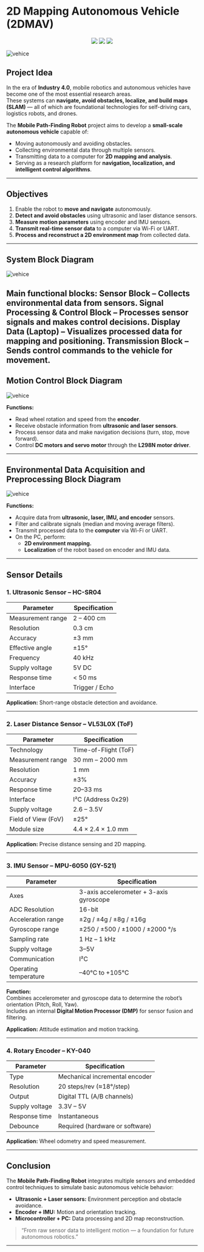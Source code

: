 # 2D Mapping Autonomous Vehicle (2DMAV)

<p align="center">
<a href="https://fb.com/duytan.hh" target="_blank"><img src="https://img.shields.io/badge/Facebook%20-%20%230866FF"></a>
<a href="https://t.me/duytan2003" target="_blank"><img src="https://img.shields.io/badge/Telegram%20-%20%2333CCFF"></a>
<a href="https://www.linkedin.com/in/l%C3%AA-tr%E1%BA%A7n-duy-t%C3%A2n-81112a23a/" target="_blank"><img src="https://img.shields.io/badge/Linkedin%20-%20%2300CCFF"></a>
</p>

![vehice](img/summary.png)

## Project Idea

In the era of **Industry 4.0**, mobile robotics and autonomous vehicles have become one of the most essential research areas.  
These systems can **navigate, avoid obstacles, localize, and build maps (SLAM)** — all of which are foundational technologies for self-driving cars, logistics robots, and drones.

The **Mobile Path-Finding Robot** project aims to develop a **small-scale autonomous vehicle** capable of:
- Moving autonomously and avoiding obstacles.  
- Collecting environmental data through multiple sensors.  
- Transmitting data to a computer for **2D mapping and analysis**.  
- Serving as a research platform for **navigation, localization, and intelligent control algorithms**.

---

## Objectives

1. Enable the robot to **move and navigate** autonomously.  
2. **Detect and avoid obstacles** using ultrasonic and laser distance sensors.  
3. **Measure motion parameters** using encoder and IMU sensors.  
4. **Transmit real-time sensor data** to a computer via Wi-Fi or UART.  
5. **Process and reconstruct a 2D environment map** from collected data.  

---

## System Block Diagram
![vehice](img/sysblock.png)


**Main functional blocks:**
Sensor Block – Collects environmental data from sensors.
Signal Processing & Control Block – Processes sensor signals and makes control decisions.
Display Data (Laptop) – Visualizes processed data for mapping and positioning.
Transmission Block – Sends control commands to the vehicle for movement.
---

## Motion Control Block Diagram

![vehice](img/layer1.png)

**Functions:**
- Read wheel rotation and speed from the **encoder**.  
- Receive obstacle information from **ultrasonic and laser sensors**.  
- Process sensor data and make navigation decisions (turn, stop, move forward).  
- Control **DC motors and servo motor** through the **L298N motor driver**.  

---

## Environmental Data Acquisition and Preprocessing Block Diagram

![vehice](img/layer2.png)

**Functions:**
- Acquire data from **ultrasonic, laser, IMU, and encoder** sensors.  
- Filter and calibrate signals (median and moving average filters).  
- Transmit processed data to the **computer** via Wi-Fi or UART.  
- On the PC, perform:
  - **2D environment mapping.**  
  - **Localization** of the robot based on encoder and IMU data.  

---

## Sensor Details

### 1. **Ultrasonic Sensor – HC-SR04**

| Parameter | Specification |
|------------|----------------|
| Measurement range | 2 – 400 cm |
| Resolution | 0.3 cm |
| Accuracy | ±3 mm |
| Effective angle | ±15° |
| Frequency | 40 kHz |
| Supply voltage | 5V DC |
| Response time | < 50 ms |
| Interface | Trigger / Echo |

 
**Application:** Short-range obstacle detection and avoidance.

---

### 2. **Laser Distance Sensor – VL53L0X (ToF)**

| Parameter | Specification |
|------------|----------------|
| Technology | Time-of-Flight (ToF) |
| Measurement range | 30 mm – 2000 mm |
| Resolution | 1 mm |
| Accuracy | ±3% |
| Response time | 20–33 ms |
| Interface | I²C (Address 0x29) |
| Supply voltage | 2.6 – 3.5V |
| Field of View (FoV) | ±25° |
| Module size | 4.4 × 2.4 × 1.0 mm |


**Application:** Precise distance sensing and 2D mapping.

---

### 3. **IMU Sensor – MPU-6050 (GY-521)**

| Parameter | Specification |
|------------|----------------|
| Axes | 3-axis accelerometer + 3-axis gyroscope |
| ADC Resolution | 16-bit |
| Acceleration range | ±2g / ±4g / ±8g / ±16g |
| Gyroscope range | ±250 / ±500 / ±1000 / ±2000 °/s |
| Sampling rate | 1 Hz – 1 kHz |
| Supply voltage | 3–5V |
| Communication | I²C |
| Operating temperature | –40°C to +105°C |

**Function:**  
Combines accelerometer and gyroscope data to determine the robot’s orientation (Pitch, Roll, Yaw).  
Includes an internal **Digital Motion Processor (DMP)** for sensor fusion and filtering.  

**Application:** Attitude estimation and motion tracking.

---

### 4. **Rotary Encoder – KY-040**

| Parameter | Specification |
|------------|----------------|
| Type | Mechanical incremental encoder |
| Resolution | 20 steps/rev (≈18°/step) |
| Output | Digital TTL (A/B channels) |
| Supply voltage | 3.3V – 5V |
| Response time | Instantaneous |
| Debounce | Required (hardware or software) |


**Application:** Wheel odometry and speed measurement.

---

## Conclusion

The **Mobile Path-Finding Robot** integrates multiple sensors and embedded control techniques to simulate basic autonomous vehicle behavior:  
- **Ultrasonic + Laser sensors:** Environment perception and obstacle avoidance.  
- **Encoder + IMU:** Motion and orientation tracking.  
- **Microcontroller + PC:** Data processing and 2D map reconstruction.

> “From raw sensor data to intelligent motion — a foundation for future autonomous robotics.”

---
